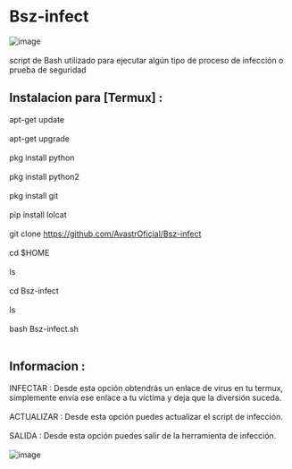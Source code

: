 # Bsz-infect
![image](https://github.com/AvastrOficial/Bsz-infect/assets/91764815/45926130-afda-413d-85fb-bedf09c43f18)
<br></br>
script de Bash utilizado para ejecutar algún tipo de proceso de infección o prueba de seguridad
## Instalacion para [Termux] :
apt-get update 
<br></br>
apt-get upgrade 
<br></br>
pkg install python 
<br></br>
pkg install python2 
<br></br>
pkg install git 
<br></br>
pip install lolcat
<br></br>
git clone https://github.com/AvastrOficial/Bsz-infect
<br></br>
cd $HOME
<br></br>
ls
<br></br>
cd Bsz-infect
<br></br>
ls
<br></br>
bash Bsz-infect.sh
<br></br>
## Informacion : 
INFECTAR :
Desde esta opción obtendrás un enlace de virus en tu termux, simplemente envía ese enlace a tu víctima y deja que la diversión suceda.
<br></br>
ACTUALIZAR :
Desde esta opción puedes actualizar el script de infección.
<br></br>
SALIDA :
Desde esta opción puedes salir de la herramienta de infección.
<br></br>
![image](https://github.com/AvastrOficial/Bsz-infect/assets/91764815/29a8dabc-dd64-4785-888f-2c69e42b2cc7)
